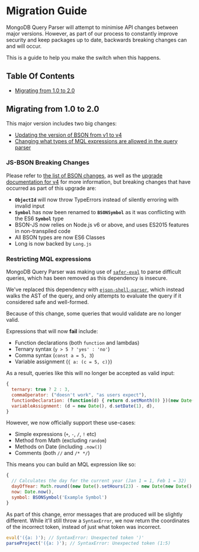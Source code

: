 # Migration Guide

MongoDB Query Parser will attempt to minimise API changes between major versions. However, as part of our process to constantly improve security and keep packages up to date, backwards breaking changes can and will occur.

This is a guide to help you make the switch when this happens.

## Table Of Contents

- [Migrating from 1.0 to 2.0](#migrating-from-10-to-20)

## Migrating from 1.0 to 2.0

This major version includes two big changes:

- [Updating the version of BSON from v1 to v4](#JS-BSON-breaking-changes)
- [Changing what types of MQL expressions are allowed in the query parser](#restricting-MQL-expressions)

### JS-BSON Breaking Changes

Please refer to [the list of BSON changes](https://github.com/mongodb/js-bson/blob/master/HISTORY.md), as well as the [upgrade documentation for v4](https://github.com/mongodb/js-bson/blob/master/docs/upgrade-to-v4.md) for more information, but breaking changes that have occurred as part of this upgrade are:

- **`ObjectId`** will now throw TypeErrors instead of silently erroring with invalid input
- **`Symbol`** has now been renamed to **`BSONSymbol`** as it was conflicting with the ES6 **`Symbol`** type
- BSON-JS now relies on Node.js v6 or above, and uses ES2015 features in non-transpiled code
- All BSON types are now ES6 Classes
- Long is now backed by `Long.js`

### Restricting MQL expressions

MongoDB Query Parser was making use of [`safer-eval`](https://www.npmjs.com/package/safer-eval) to parse difficult queries, which has been removed as this dependency is insecure.

We've replaced this dependency with [`ejson-shell-parser`](https://github.com/mongodb-js/ejson-shell-parser), which instead walks the AST of the query, and only attempts to evaluate the query if it considered safe and well-formed.

Because of this change, some queries that would validate are no longer valid.

Expressions that will now **fail** include:

- Function declarations (both `function` and lambdas)
- Ternary syntax (`y > 5 ? 'yes' : 'no'`)
- Comma syntax (`const a = 5, 3`)
- Variable assignment (`{ a: (c = 5, c)}`)

As a result, queries like this will no longer be accepted as valid input:

```javascript
{
  ternary: true ? 2 : 3,
  commaOperator: ("doesn't work", "as users expect"),
  functionDeclaration: (function(d) { return d.setMonth(0) })(new Date()),
  variableAssignment: (d = new Date(), d.setDate(1), d),
}
```

However, we now officially support these use-cases:

- Simple expressions (`+`, `-`, `/`, `!` etc)
- Method from Math (excluding `random`)
- Methods on Date (including `.now()`)
- Comments (both `//` and `/* */`)

This means you can build an MQL expression like so:

```javascript
{
  // Calculates the day for the current year (Jan 1 = 1, Feb 1 = 32)
  dayOfYear: Math.round((new Date().setHours(23) - new Date(new Date().getFullYear(), 0, 1, 0, 0, 0))/1000/60/60/24),
  now: Date.now(),
  symbol: BSONSymbol('Example Symbol')
}
```

As part of this change, error messages that are produced will be slightly different. While it'll still throw a `SyntaxError`, we now return the coordinates of the incorrect token, instead of just what token was incorrect.

```javascript
eval('({a: )'); // SyntaxError: Unexpected token ')'
parseProject('({a: )'); // SyntaxError: Unexpected token (1:5)
```
